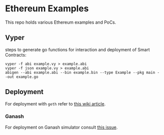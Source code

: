 # Ethereum Examples
This repo holds various Ethereum examples and PoCs.

## Vyper
steps to generate go functions for interaction and deployment of Smart Contracts:

```
vyper -f abi example.vy > example.abi
vyper -f json example.vy > example.abi
abigen --abi example.abi --bin example.bin --type Example --pkg main --out example.go
```

## Deployment
For deployment with `geth` refer to [this wiki article](https://github.com/ethereum/go-ethereum/wiki/Native-DApps:-Go-bindings-to-Ethereum-contracts).

### Ganash
For deployment on Ganash simulator consult [this issue](https://github.com/trufflesuite/ganache-cli/issues/555#issuecomment-404601492).
